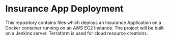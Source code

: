 # Insurance App Deployment
This repository contains files which deploys an Insurance Application on a Docker container running on an AWS EC2 Instance. The project will be built on a Jenkins server. Terraform is used for cloud resource creations.
